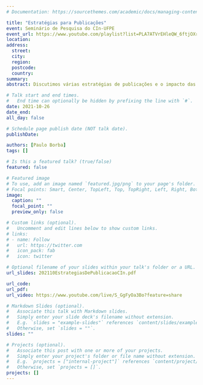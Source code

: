 ```yaml
---
# Documentation: https://sourcethemes.com/academic/docs/managing-content/

title: "Estratégias para Publicações"
event: Seminário de Pesquisa do CIn-UFPE  
event_url: https://www.youtube.com/playlist?list=PLA7ATVrEHleQW_6ftjOXrJb0ylfOdVw1x
location:
address:
  street:
  city:
  region:
  postcode:
  country:
summary:
abstract: Discutimos várias estratégias de publicações e o impacto das mesmas na carreira de pesquisador.

# Talk start and end times.
#   End time can optionally be hidden by prefixing the line with `#`.
date: 2021-10-26
date_end: 
all_day: false

# Schedule page publish date (NOT talk date).
publishDate: 

authors: [Paulo Borba]
tags: []

# Is this a featured talk? (true/false)
featured: false

# Featured image
# To use, add an image named `featured.jpg/png` to your page's folder. 
# Focal points: Smart, Center, TopLeft, Top, TopRight, Left, Right, BottomLeft, Bottom, BottomRight.
image:
  caption: ""
  focal_point: ""
  preview_only: false

# Custom links (optional).
#   Uncomment and edit lines below to show custom links.
# links:
# - name: Follow
#   url: https://twitter.com
#   icon_pack: fab
#   icon: twitter

# Optional filename of your slides within your talk's folder or a URL.
url_slides: 202110EstrategiasDePublicacaoCIn.pdf

url_code:
url_pdf:
url_video: https://www.youtube.com/live/S_GgFyOa3Bo?feature=share

# Markdown Slides (optional).
#   Associate this talk with Markdown slides.
#   Simply enter your slide deck's filename without extension.
#   E.g. `slides = "example-slides"` references `content/slides/example-slides.md`.
#   Otherwise, set `slides = ""`.
slides: ""

# Projects (optional).
#   Associate this post with one or more of your projects.
#   Simply enter your project's folder or file name without extension.
#   E.g. `projects = ["internal-project"]` references `content/project/deep-learning/index.md`.
#   Otherwise, set `projects = []`.
projects: []
---
```

